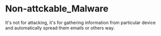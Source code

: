 # Non-attckable_Malware
It's not for attacking, it's for gathering information from particular device and automatically spread them emails or others way. 
